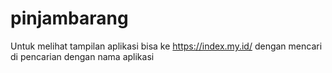 # pinjambarang

Untuk melihat tampilan aplikasi bisa ke https://index.my.id/ dengan mencari di pencarian dengan nama aplikasi